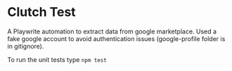 # Clutch Test

A Playwrite automation to extract data from google marketplace. Used a fake google account to avoid authentication issues (google-profile folder is in gitignore). 

To run the unit tests type ```` npm test ````
